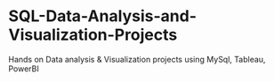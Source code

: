 # SQL-Data-Analysis-and-Visualization-Projects
Hands on Data analysis &amp; Visualization projects using MySql, Tableau, PowerBI
